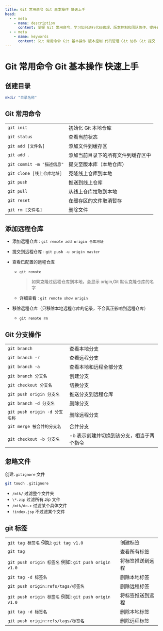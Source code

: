 ```yaml
---
title: Git 常用命令 Git 基本操作 快速上手
head:
  - - meta
    - name: description
      content: 掌握 Git 常用命令，学习如何进行代码管理、版本控制和团队协作，提升开发效率。
  - - meta
    - name: keywords
      content: Git 常用命令 Git 基本操作 版本控制 代码管理 Git 协作 Git 提交
---
```


# Git 常用命令 Git 基本操作 快速上手

## 创建目录

```sh
mkdir "目录名称"
```

## Git 常用命令

|                            |                                    |
| -------------------------- | ---------------------------------- |
| `git init`                 | 初始化 Git 本地仓库                |
| `git status`               | 查看当前状态                       |
| `git add [文件名]`         | 添加文件到缓存区                   |
| `git add .`                | 添加当前目录下的所有文件到缓存区中 |
| `git commit -m "描述信息"` | 提交至版本库（本地仓库）           |
| `git clone [线上仓库地址]` | 克隆线上仓库到本地                 |
| `git push`                 | 推送到线上仓库                     |
| `git pull`                 | 从线上仓库拉取到本地               |
| `git reset`                | 在缓存区的文件取消暂存             |
| `git rm [文件名]`          | 删除文件                           |

## 添加远程仓库

- 添加远程仓库 : `git remote add origin 仓库地址`
- 提交到远程仓库 : `git push -u origin master`

- 查看已配置的远程仓库

  - `git remote`
    > 如果克隆过远程仓库到本地，会显示 origin,Git 默认克隆仓库的名字
  - 详细查看 : `git remote show origin`

- 移除远程仓库（只移除本地远程仓库的记录，不会真正影响到远程仓库）

  - `git remote rm`

## Git 分支操作

|                               |                                           |
| ----------------------------- | ----------------------------------------- |
| `git branch`                  | 查看本地分支                              |
| `git branch -r`               | 查看远程分支                              |
| `git branch -a`               | 查看本地和远程全部分支                    |
| `git branch 分支名`           | 创建分支                                  |
| `git checkout 分支名`         | 切换分支                                  |
| `git push origin 分支名`      | 推送分支到远程仓库                        |
| `git branch -d 分支名`        | 删除分支                                  |
| `git push origin -d 分支名称` | 删除远程分支                              |
| `git merge 被合并的分支名`    | 合并分支                                  |
| `git checkout -b 分支名`      | -b 表示创建并切换到该分支，相当于两个指令 |

## 忽略文件

创建`.gitignore` 文件

```sh
git touch .gitignore
```

- `/mtk/` 过滤整个文件夹
- `\*.zip` 过滤所有.zip 文件
- `/mtk/do.c` 过滤某个具体文件
- `!index.jsp` 不过滤某个文件

## git 标签

|                                                       |                  |
| ----------------------------------------------------- | ---------------- |
| `git tag 标签名` 例如: `git tag v1.0`                 | 创建标签         |
| `git tag`                                             | 查看所有标签     |
| `git push origin 标签名` 例如: `git push origin v1.0` | 将标签推送到远程 |
| `git tag -d 标签名`                                   | 删除本地标签     |
| `git push origin:refs/tags/标签名`                    | 删除远程标签     |
| `git push origin 标签名` 例如: `git push origin v1.0` | 将标签推送到远程 |
| `git tag -d 标签名`                                   | 删除本地标签     |
| `git push origin:refs/tags/标签名`                    | 删除远程标签     |
